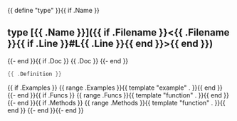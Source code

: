 {{ define "type" }}{{ if .Name }}
## type [{{ .Name }}]({{ if .Filename }}<{{ .Filename }}{{ if .Line }}#L{{ .Line }}{{ end }}>{{ end }})
{{- end }}{{ if .Doc }}
{{ .Doc }}
{{- end }}
```go
{{ .Definition }}
```
{{ if .Examples }}
{{ range .Examples }}{{ template "example" . }}{{ end }}
{{- end }}{{ if .Funcs }}
{{ range .Funcs }}{{ template "function" . }}{{ end }}
{{- end }}{{ if .Methods }}
{{ range .Methods }}{{ template "function" . }}{{ end }}
{{- end }}{{- end }}